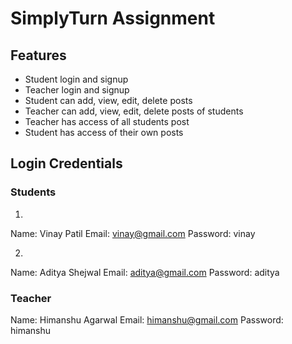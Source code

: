 # SimplyTurn Assignment

## Features
* Student login and signup
* Teacher login and signup
* Student can add, view, edit, delete posts
* Teacher can add, view, edit, delete posts of students
* Teacher has access of all students post
* Student has access of their own posts

## Login Credentials
### Students
1. 
Name: Vinay Patil
Email: vinay@gmail.com
Password: vinay

2. 
Name: Aditya Shejwal
Email: aditya@gmail.com
Password: aditya

### Teacher
Name: Himanshu Agarwal
Email: himanshu@gmail.com
Password: himanshu

